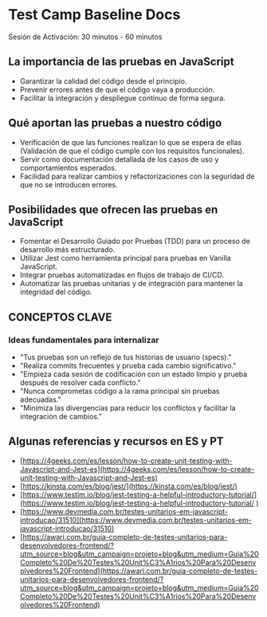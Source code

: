 # Test Camp Baseline Docs

Sesión de Activación: 30 minutos - 60 minutos

## La importancia de las pruebas en JavaScript

- Garantizar la calidad del código desde el principio.
- Prevenir errores antes de que el código vaya a producción.
- Facilitar la integración y despliegue continuo de forma segura.

## Qué aportan las pruebas a nuestro código

- Verificación de que las funciones realizan lo que se espera de ellas (Validación de que el código cumple con los requisitos funcionales).
- Servir como documentación detallada de los casos de uso y comportamientos esperados.
- Facilidad para realizar cambios y refactorizaciones con la seguridad de que no se introducen errores.

## Posibilidades que ofrecen las pruebas en JavaScript

- Fomentar el Desarrollo Guiado por Pruebas (TDD) para un proceso de desarrollo más estructurado.
- Utilizar Jest como herramienta principal para pruebas en Vanilla JavaScript.
- Integrar pruebas automatizadas en flujos de trabajo de CI/CD.
- Automatizar las pruebas unitarias y de integración para mantener la integridad del código.

## CONCEPTOS CLAVE

### Ideas fundamentales para internalizar

- "Tus pruebas son un reflejo de tus historias de usuario (specs)."
- "Realiza commits frecuentes y prueba cada cambio significativo."
- "Empieza cada sesión de codificación con un estado limpio y prueba después de resolver cada conflicto."
- "Nunca comprometas código a la rama principal sin pruebas adecuadas."
- "Minimiza las divergencias para reducir los conflictos y facilitar la integración de cambios."

## Algunas referencias y recursos en ES y PT

- [https://4geeks.com/es/lesson/how-to-create-unit-testing-with-Javascript-and-Jest-es](https://4geeks.com/es/lesson/how-to-create-unit-testing-with-Javascript-and-Jest-es)
- [https://kinsta.com/es/blog/jest/](https://kinsta.com/es/blog/jest/)
- [https://www.testim.io/blog/jest-testing-a-helpful-introductory-tutorial/](https://www.testim.io/blog/jest-testing-a-helpful-introductory-tutorial/ )
- [https://www.devmedia.com.br/testes-unitarios-em-javascript-introducao/31510](https://www.devmedia.com.br/testes-unitarios-em-javascript-introducao/31510)
- [https://awari.com.br/guia-completo-de-testes-unitarios-para-desenvolvedores-frontend/?utm_source=blog&utm_campaign=projeto+blog&utm_medium=Guia%20Completo%20De%20Testes%20Unit%C3%A1rios%20Para%20Desenvolvedores%20Frontend](https://awari.com.br/guia-completo-de-testes-unitarios-para-desenvolvedores-frontend/?utm_source=blog&utm_campaign=projeto+blog&utm_medium=Guia%20Completo%20De%20Testes%20Unit%C3%A1rios%20Para%20Desenvolvedores%20Frontend)
